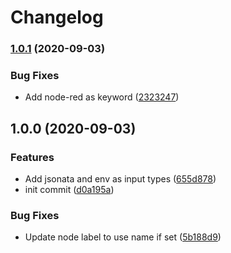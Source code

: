# Changelog

### [1.0.1](https://www.github.com/zachowj/node-red-contrib-random-item/compare/v1.0.0...v1.0.1) (2020-09-03)


### Bug Fixes

* Add node-red as keyword ([2323247](https://www.github.com/zachowj/node-red-contrib-random-item/commit/2323247679ae7ffed78b346b3aca5a48a162a62c))

## 1.0.0 (2020-09-03)


### Features

* Add jsonata and env as input types ([655d878](https://www.github.com/zachowj/node-red-contrib-random-item/commit/655d8787c4ec5c3fb70fc5d634be27a2598ba021))
* init commit ([d0a195a](https://www.github.com/zachowj/node-red-contrib-random-item/commit/d0a195ab0e91fdddabb3654ea826100d1d87b3c0))


### Bug Fixes

* Update node label to use name if set ([5b188d9](https://www.github.com/zachowj/node-red-contrib-random-item/commit/5b188d946383fdeafe021dfde9119c46f72d5a9a))
